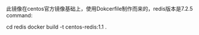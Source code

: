 此镜像在centos官方镜像基础上，使用Dokcerfile制作而来的，redis版本是7.2.5
command:

cd redis
docker build -t centos-redis:1.1 .
